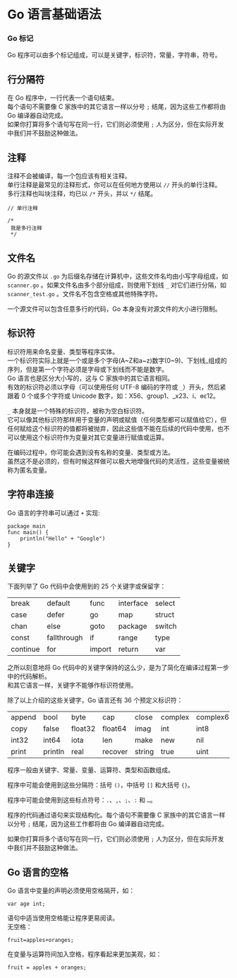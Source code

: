 
# Go 语言基础语法

### Go 标记
Go 程序可以由多个标记组成，可以是关键字，标识符，常量，字符串，符号。  


## 行分隔符
在 Go 程序中，一行代表一个语句结束。  
每个语句不需要像 C 家族中的其它语言一样以分号 `;` 结尾，因为这些工作都将由 Go 编译器自动完成。  
如果你打算将多个语句写在同一行，它们则必须使用 `;` 人为区分，但在实际开发中我们并不鼓励这种做法。  


## 注释
注释不会被编译，每一个包应该有相关注释。  
单行注释是最常见的注释形式，你可以在任何地方使用以 `//` 开头的单行注释。  
多行注释也叫块注释，均已以 `/*` 开头，并以 `*/` 结尾。  

```
// 单行注释   

/*
 我是多行注释
 */  

```

## 文件名
Go 的源文件以 `.go` 为后缀名存储在计算机中，这些文件名均由小写字母组成，如 `scanner.go` 。如果文件名由多个部分组成，则使用下划线 `_` 对它们进行分隔，如 `scanner_test.go` 。文件名不包含空格或其他特殊字符。

一个源文件可以包含任意多行的代码，Go 本身没有对源文件的大小进行限制。

## 标识符
标识符用来命名变量、类型等程序实体。  
一个标识符实际上就是一个或是多个字母(A~Z和a~z)数字(0~9)、下划线_组成的序列，但是第一个字符必须是字母或下划线而不能是数字。  
Go 语言也是区分大小写的，这与 C 家族中的其它语言相同。  
有效的标识符必须以字母（可以使用任何 UTF-8 编码的字符或 `_`）开头，然后紧跟着 0 个或多个字符或 Unicode 数字，如：X56、group1、_x23、i、өԑ12。  


`_` 本身就是一个特殊的标识符，被称为空白标识符。  
它可以像其他标识符那样用于变量的声明或赋值（任何类型都可以赋值给它），但任何赋给这个标识符的值都将被抛弃，因此这些值不能在后续的代码中使用，也不可以使用这个标识符作为变量对其它变量进行赋值或运算。  


在编码过程中，你可能会遇到没有名称的变量、类型或方法。  
虽然这不是必须的，但有时候这样做可以极大地增强代码的灵活性，这些变量被统称为匿名变量。  


## 字符串连接
Go 语言的字符串可以通过 `+` 实现:

``` golang
package main
func main() {
    println("Hello" + "Google")
}
```


## 关键字
下面列举了 Go 代码中会使用到的 25 个关键字或保留字：  

<table class="table table-bordered table-striped table-condensed">
  <tr>
    <td>break</td>
    <td>default</td>
    <td>func</td>
    <td>interface</td>
    <td>select</td>
  </tr>
  <tr>
    <td>case</td>
    <td>defer</td>
    <td>go</td>
    <td>map</td>
    <td>struct</td>
  </tr>
  <tr>
    <td>chan</td>
    <td>else</td>
    <td>goto</td>
    <td>package</td>
    <td>switch</td>
  </tr>
  <tr>
    <td>const</td>
    <td>fallthrough</td>
    <td>if</td>
    <td>range</td>
    <td>type</td>
  </tr>
  <tr>
    <td>continue</td>
    <td>for</td>
    <td>import</td>
    <td>return</td>
    <td>var</td>
  </tr>
</table>


之所以刻意地将 Go 代码中的关键字保持的这么少，是为了简化在编译过程第一步中的代码解析。  
和其它语言一样，关键字不能够作标识符使用。


除了以上介绍的这些关键字，Go 语言还有 36 个预定义标识符：

<table class="table table-bordered table-striped table-condensed">
  <tr>
    <td>append</td>
    <td>bool</td>
    <td>byte</td>
    <td>cap</td>
    <td>close</td>
    <td>complex</td>
    <td>complex64</td>
    <td>complex128</td>
    <td>uint16</td>
  </tr>
  <tr>
    <td>copy</td>
    <td>false</td>
    <td>float32</td>
    <td>float64</td>
    <td>imag</td>
    <td>int</td>
    <td>int8</td>
    <td>int16</td>
    <td>uint32</td>
  </tr>
  <tr>
    <td>int32</td>
    <td>int64</td>
    <td>iota</td>
    <td>len</td>
    <td>make</td>
    <td>new</td>
    <td>nil</td>
    <td>panic</td>
    <td>uint64</td>
  </tr>
  <tr>
    <td>print</td>
    <td>println</td>
    <td>real</td>
    <td>recover</td>
    <td>string</td>
    <td>true</td>
    <td>uint</td>
    <td>uint8</td>
    <td>uintptr</td>
  </tr>
</table>


程序一般由关键字、常量、变量、运算符、类型和函数组成。

程序中可能会使用到这些分隔符：括号 `()`，中括号 `[]` 和大括号 `{}`。

程序中可能会使用到这些标点符号：`.`、`,`、`;`、`:` 和 `…`。

程序的代码通过语句来实现结构化。每个语句不需要像 C 家族中的其它语言一样以分号 `;` 结尾，因为这些工作都将由 Go 编译器自动完成。

如果你打算将多个语句写在同一行，它们则必须使用 `;` 人为区分，但在实际开发中我们并不鼓励这种做法。


## Go 语言的空格
Go 语言中变量的声明必须使用空格隔开，如：
``` golang
var age int;
```

语句中适当使用空格能让程序更易阅读。  
无空格：  
``` golang
fruit=apples+oranges;
```

在变量与运算符间加入空格，程序看起来更加美观，如：
``` golang
fruit = apples + oranges; 
```

